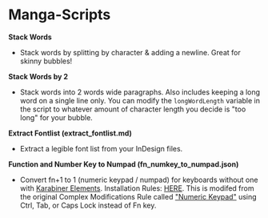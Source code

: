 # Manga-Scripts

**Stack Words**
* Stack words by splitting by <space> character & adding a newline. Great for skinny bubbles!

**Stack Words by 2**
* Stack words into 2 words wide paragraphs. Also includes keeping a long word on a single line only. You can modify the `longWordLength` variable in the script to whatever amount of character length you decide is "too long" for your bubble.

**Extract Fontlist (extract_fontlist.md)**
* Extract a legible font list from your InDesign files.

**Function and Number Key to Numpad (fn_numkey_to_numpad.json)**
* Convert fn+1 to 1 (numeric keypad / numpad) for keyboards without one with [Karabiner Elements](https://pqrs.org/osx/karabiner/). Installation Rules: [HERE](https://github.com/pqrs-org/KE-complex_modifications#testing-your-own-rules). This is modifed from the original Complex Modifications Rule called ["Numeric Keypad"](https://pqrs.org/osx/karabiner/complex_modifications/) using Ctrl, Tab, or Caps Lock instead of Fn key.
